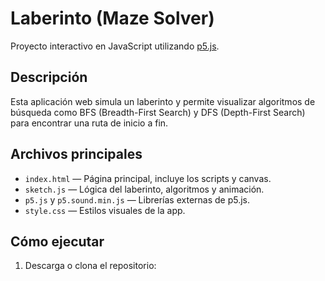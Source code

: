 # Laberinto (Maze Solver)

Proyecto interactivo en JavaScript utilizando [p5.js](https://p5js.org/).

## Descripción

Esta aplicación web simula un laberinto y permite visualizar algoritmos de búsqueda como BFS (Breadth-First Search) y DFS (Depth-First Search) para encontrar una ruta de inicio a fin.

## Archivos principales

- `index.html` — Página principal, incluye los scripts y canvas.
- `sketch.js` — Lógica del laberinto, algoritmos y animación.
- `p5.js` y `p5.sound.min.js` — Librerías externas de p5.js.
- `style.css` — Estilos visuales de la app.

## Cómo ejecutar

1. Descarga o clona el repositorio:
